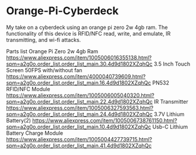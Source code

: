 # Orange-Pi-Cyberdeck
My take on a cyberdeck using an orange pi zero 2w 4gb ram. The functionality of this device is RFID/NFC read, write, and emulate, IR transmitting, and wi-fi attacks.


Parts list
  Orange Pi Zero 2w 4gb Ram
    https://www.aliexpress.com/item/1005006016355138.html?spm=a2g0o.order_list.order_list_main.30.4d9d1802XZqhQc
  3.5 Inch Touch Screen 50FPS with/without fan
    https://www.aliexpress.com/item/4000040739609.html?spm=a2g0o.order_list.order_list_main.16.4d9d1802XZqhQc
  PN532 RFID/NFC Module
    https://www.aliexpress.com/item/1005006005040320.html?spm=a2g0o.order_list.order_list_main.22.4d9d1802XZqhQc
  IR Transmitter
    https://www.aliexpress.com/item/1005006327593563.html?spm=a2g0o.order_list.order_list_main.24.4d9d1802XZqhQc
  3.7V Lithium Battery(2)
    https://www.aliexpress.com/item/1005006738761150.html?spm=a2g0o.order_list.order_list_main.10.4d9d1802XZqhQc
  Usb-C Lithium Battery Charge Module
    https://www.aliexpress.com/item/1005004427739715.html?spm=a2g0o.order_list.order_list_main.41.4d9d1802XZqhQc
